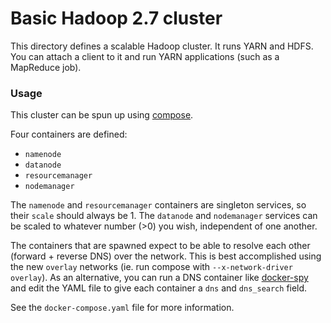 # Basic Hadoop 2.7 cluster

This directory defines a scalable Hadoop cluster. It runs YARN and HDFS. You
can attach a client to it and run YARN applications (such as a MapReduce job).

### Usage

This cluster can be spun up using [compose](https://github.com/docker/compose).

Four containers are defined:
- `namenode`
- `datanode`
- `resourcemanager`
- `nodemanager`

The `namenode` and `resourcemanager` containers are singleton services, so
their `scale` should always be 1. The `datanode` and `nodemanager` services can
be scaled to whatever number (>0) you wish, independent of one another.

The containers that are spawned expect to be able to resolve each other
(forward + reverse DNS) over the network. This is best accomplished using the
new `overlay` networks (ie. run compose with `--x-network-driver overlay`). As an
alternative, you can run a DNS container like
[docker-spy](https://github.com/iverberk/docker-spy) and edit the YAML file to
give each container a `dns` and `dns_search` field.

See the `docker-compose.yaml` file for more information.
